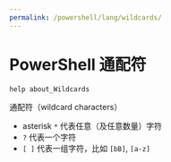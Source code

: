 ```yaml
---
permalink: /powershell/lang/wildcards/
---
```


# PowerShell 通配符

```powershell
help about_Wildcards
```

通配符（wildcard characters）

- asterisk `*` 代表任意（及任意数量）字符
- `?` 代表一个字符
- `[ ]` 代表一组字符，比如 `[bB]`, `[a-z]`

